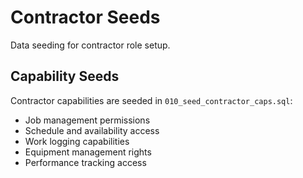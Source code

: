 # Contractor Seeds

Data seeding for contractor role setup.

## Capability Seeds

Contractor capabilities are seeded in `010_seed_contractor_caps.sql`:
- Job management permissions
- Schedule and availability access
- Work logging capabilities
- Equipment management rights
- Performance tracking access
